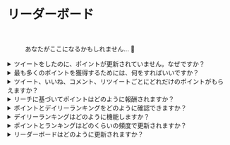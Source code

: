 # リーダーボード

<figure><img src="../../../.gitbook/assets/Prometheus_Throne.png" alt="" width="375"><figcaption><p>あなたがここになるかもしれません... 👀</p></figcaption></figure>

<details>

<summary>ツイートをしたのに、ポイントが更新されていません。なぜですか？</summary>

データは24時間ごとに更新されるため、スコアはそれに応じて更新されます。ただし、ツイートが[LunarCrush](lunarcrush-test.md)によってカウントされるには、一定のエンゲージメント（閲覧数、いいね、コメント、リツイート）が必要です。これにより、最大48時間の遅延が生じる場合があります。1日に投稿できるツイートの数に制限はありません。頻繁かつ一貫してツイートすることで、LunarCrushの処理遅延の影響を軽減できます。

</details>

<details>

<summary>最も多くのポイントを獲得するためには、何をすればいいですか？</summary>

シーズンで最も高いポイントを獲得するためには、毎日ランキングで最高の位置を目指すことが目標です。常に上位300人の参加者に入ることは強固な基盤を形成しますが、目立ったランクを達成することが最大のポイントを確保する成果です。

毎日のポイントを最適化するためには、次のベストプラクティスを考慮してください：

[LunarCrush](lunarcrush-test.md)の影響力スコアを活用する。一定の投稿スケジュールを維持する（トップインフルエンサーの場合は1日に10〜40回）。正確な$チッカーや#ハッシュタグ（#XBorg、$XBG、#XBG）を使用する。フォロワーを引き付ける価値のあるコンテンツを提供する。関連するトークン、取引所、またはNFTに関連する投稿に対して特に関与する。高品質のビジュアルを使用して視覚的な魅力を重視する。他の影響力のある個人やトークンに関連する著名な人物をタグ付けする。スパムを防ぐために不適切なハッシュタグの過度な使用は避ける。

</details>

<details>

<summary>ツイート、いいね、コメント、リツイートごとにどれだけのポイントがもらえますか？</summary>

[LunarCrush](lunarcrush-test.md)に依存しているため、単発のアクションに対してポイントを割り当てていません。LunarCrushは、XBorgプロジェクトへの総合的なエンゲージメントを測定し、ランキングを生成します。この日次のランキングに基づいて、プレイヤーはポイントを蓄積します。インフルエンスランキングがどのように生成されるかの詳細については、[LunarCrushのFAQ](https://lunarcrush.com/faq/how-does-lunarcrush-calculate-social-influence)を参照してください。

</details>

<details>

<summary>リーチに基づいてポイントはどのように報酬されますか？</summary>

ツイート、いいね、リツイート、コメント、フォロワーなどの累積的なエンゲージメント活動は、LunarCrushによって測定された日次のインフルエンサーランキングを決定する上で役立ちます。XBorgは、このランキングに基づいてフェーズ全体で毎日ポイントを割り当てます。フェーズの終わりまでにより高いランクを達成すると、より大きな報酬が得られます。

</details>

<details>

<summary>ポイントとデイリーランキングをどのように確認できますか？</summary>

<mark style="color:red;">**{リーダーボードへのリンク}**</mark>を訪れてください。ランキングは24時間ごとに更新されます。

</details>

<details>

<summary>デイリーランキングはどのように機能しますか？</summary>

LunarCrushによって過去24時間から計算・測定されたランキングに基づいて、毎日ポイントが与えられます。

ポイントは以下のように与えられます：

<img src="../../../.gitbook/assets/points_distribution.png" alt="" data-size="original">

ランクが300位を下回る場合、その日のポイントはもらえません。しかし、このランキングの利点は、毎日新たなチャンスがあることです。

ポイントがどのように蓄積されるかについて、この説明が明確さを提供できることを願っています。

</details>

<details>

<summary>ポイントとランキングはどのくらいの頻度で更新されますか？</summary>

データの抽出は毎日行い、その日の上位300のインフルエンサーにポイントを割り当てます。その結果、リーダーボードは24時間ごとに変化します。

</details>

<details>

<summary>リーダーボードはどのように更新されますか？</summary>

毎日、デイリーランキングに応じてポイントが与えられます。これらのポイントは毎日蓄積され、リーダーボードが編成されます。このリーダーボードは、予選またはシーズンの終了時に報酬を決定する上で重要な役割を果たします。

</details>